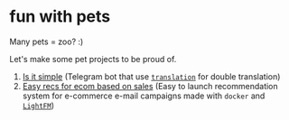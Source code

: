 # fun with pets
 Many pets = zoo? :)

Let's make some pet projects to be proud of.

1. [Is it simple](https://github.com/dmitriygorlov/fun-with-pets/tree/main/Is-it-simple_bot) (Telegram bot that use [`translation`](https://pypi.org/project/translators/) for double translation)
2. [Easy recs for ecom based on sales](https://github.com/dmitriygorlov/fun-with-pets/tree/main/ecom-recs-for-email_docker) (Easy to launch recommendation system for e-commerce e-mail campaigns made with `docker` and [`LightFM`](https://github.com/lyst/lightfm))
